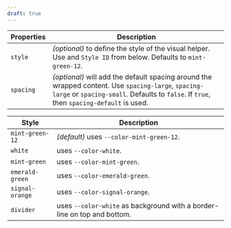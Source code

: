 ```yaml
---
draft: true
---
```


| Properties | Description                                                                                                                                                                                    |
| ---------- | ---------------------------------------------------------------------------------------------------------------------------------------------------------------------------------------------- |
| `style`    | _(optional)_ to define the style of the visual helper. Use and `Style ID` from below. Defaults to `mint-green-12`.                                                                             |
| `spacing`  | _(optional)_ will add the default spacing around the wrapped content. Use `spacing-large`, `spacing-large` or `spacing-small`. Defaults to `false`. If `true`, then `spacing-default` is used. |

| Style           | Description                                                              |
| --------------- | ------------------------------------------------------------------------ |
| `mint-green-12` | _(default)_ uses `--color-mint-green-12`.                                |
| `white`         | uses `--color-white`.                                                    |
| `mint-green`    | uses `--color-mint-green`.                                               |
| `emerald-green` | uses `--color-emerald-green`.                                            |
| `signal-orange` | uses `--color-signal-orange`.                                            |
| `divider`       | uses `--color-white` as background with a border-line on top and bottom. |
